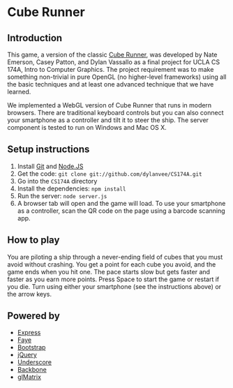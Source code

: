 # Cube Runner

## Introduction

This game, a version of the classic
[Cube Runner](https://itunes.apple.com/us/app/cube-runner/id284596345?mt=8),
was developed by Nate Emerson, Casey Patton, and Dylan Vassallo as a final
project for UCLA CS 174A, Intro to Computer Graphics. The project requirement
was to make something non-trivial in pure OpenGL (no higher-level frameworks)
using all the basic techniques and at least one advanced technique that we have
learned.

We implemented a WebGL version of Cube Runner that runs in modern browsers.
There are traditional keyboard controls but you can also connect your
smartphone as a controller and tilt it to steer the ship. The server component
is tested to run on Windows and Mac OS X.

## Setup instructions

1. Install [Git](http://git-scm.com/) and [Node.JS](http://nodejs.org/)
2. Get the code: `git clone git://github.com/dylanvee/CS174A.git`
3. Go into the `CS174A` directory
4. Install the dependencies: `npm install`
5. Run the server: `node server.js`
6. A browser tab will open and the game will load. To use your smartphone as a
controller, scan the QR code on the page using a barcode scanning app.

## How to play

You are piloting a ship through a never-ending field of cubes that you must
avoid without crashing. You get a point for each cube you avoid, and the game
ends when you hit one. The pace starts slow but gets faster and faster as you
earn more points. Press Space to start the game or restart if you die. Turn
using either your smartphone (see the instructions above) or the arrow keys.

## Powered by

- [Express](http://expressjs.com/)
- [Faye](http://faye.jcoglan.com/)
- [Bootstrap](http://twitter.github.io/bootstrap/)
- [jQuery](http://jquery.com/)
- [Underscore](http://underscorejs.org/)
- [Backbone](http://backbonejs.org/)
- [glMatrix](http://glmatrix.net/)
